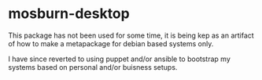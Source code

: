 # mosburn-desktop
This package has not been used for some time, it is being kep as an artifact of how to make a metapackage for debian based systems only.

I have since reverted to using puppet and/or ansible to bootstrap my systems based on personal and/or buisness setups.
